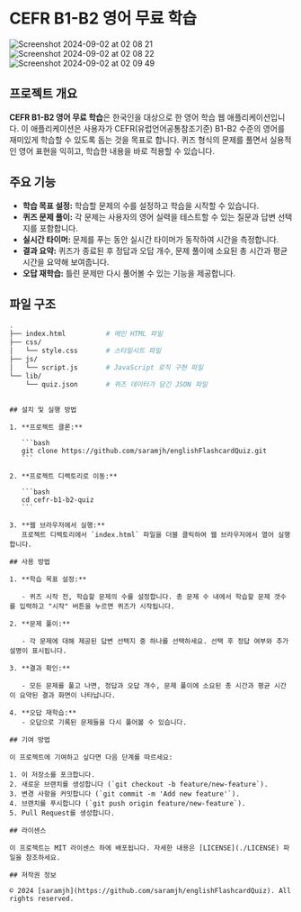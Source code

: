 # CEFR B1-B2 영어 무료 학습
![Screenshot 2024-09-02 at 02 08 21](https://github.com/user-attachments/assets/7a9af084-d57f-4252-becc-687465f96f26)
![Screenshot 2024-09-02 at 02 08 22](https://github.com/user-attachments/assets/330547b2-0ebd-4f75-b3d0-33695645902e)
![Screenshot 2024-09-02 at 02 09 49](https://github.com/user-attachments/assets/74b974a2-7cd1-4921-8b66-8e11eae52802)


## 프로젝트 개요

**CEFR B1-B2 영어 무료 학습**은 한국인을 대상으로 한 영어 학습 웹 애플리케이션입니다. 이 애플리케이션은 사용자가 CEFR(유럽언어공통참조기준) B1-B2 수준의 영어를 재미있게 학습할 수 있도록 돕는 것을 목표로 합니다. 퀴즈 형식의 문제를 풀면서 실용적인 영어 표현을 익히고, 학습한 내용을 바로 적용할 수 있습니다.

## 주요 기능

- **학습 목표 설정:** 학습할 문제의 수를 설정하고 학습을 시작할 수 있습니다.
- **퀴즈 문제 풀이:** 각 문제는 사용자의 영어 실력을 테스트할 수 있는 질문과 답변 선택지를 포함합니다.
- **실시간 타이머:** 문제를 푸는 동안 실시간 타이머가 동작하여 시간을 측정합니다.
- **결과 요약:** 퀴즈가 종료된 후 정답과 오답 개수, 문제 풀이에 소요된 총 시간과 평균 시간을 요약해 보여줍니다.
- **오답 재학습:** 틀린 문제만 다시 풀어볼 수 있는 기능을 제공합니다.

## 파일 구조

```bash
.
├── index.html          # 메인 HTML 파일
├── css/
│   └── style.css       # 스타일시트 파일
├── js/
│   └── script.js       # JavaScript 로직 구현 파일
└── lib/
    └── quiz.json       # 퀴즈 데이터가 담긴 JSON 파일
```
````

## 설치 및 실행 방법

1. **프로젝트 클론:**

   ```bash
   git clone https://github.com/saramjh/englishFlashcardQuiz.git
   ```

2. **프로젝트 디렉토리로 이동:**

   ```bash
   cd cefr-b1-b2-quiz
   ```

3. **웹 브라우저에서 실행:**
   프로젝트 디렉토리에서 `index.html` 파일을 더블 클릭하여 웹 브라우저에서 열어 실행합니다.

## 사용 방법

1. **학습 목표 설정:**

   - 퀴즈 시작 전, 학습할 문제의 수를 설정합니다. 총 문제 수 내에서 학습할 문제 갯수를 입력하고 "시작" 버튼을 누르면 퀴즈가 시작됩니다.

2. **문제 풀이:**

   - 각 문제에 대해 제공된 답변 선택지 중 하나를 선택하세요. 선택 후 정답 여부와 추가 설명이 표시됩니다.

3. **결과 확인:**

   - 모든 문제를 풀고 나면, 정답과 오답 개수, 문제 풀이에 소요된 총 시간과 평균 시간이 요약된 결과 화면이 나타납니다.

4. **오답 재학습:**
   - 오답으로 기록된 문제들을 다시 풀어볼 수 있습니다.

## 기여 방법

이 프로젝트에 기여하고 싶다면 다음 단계를 따르세요:

1. 이 저장소를 포크합니다.
2. 새로운 브랜치를 생성합니다 (`git checkout -b feature/new-feature`).
3. 변경 사항을 커밋합니다 (`git commit -m 'Add new feature'`).
4. 브랜치를 푸시합니다 (`git push origin feature/new-feature`).
5. Pull Request를 생성합니다.

## 라이센스

이 프로젝트는 MIT 라이센스 하에 배포됩니다. 자세한 내용은 [LICENSE](./LICENSE) 파일을 참조하세요.

## 저작권 정보

© 2024 [saramjh](https://github.com/saramjh/englishFlashcardQuiz). All rights reserved.

